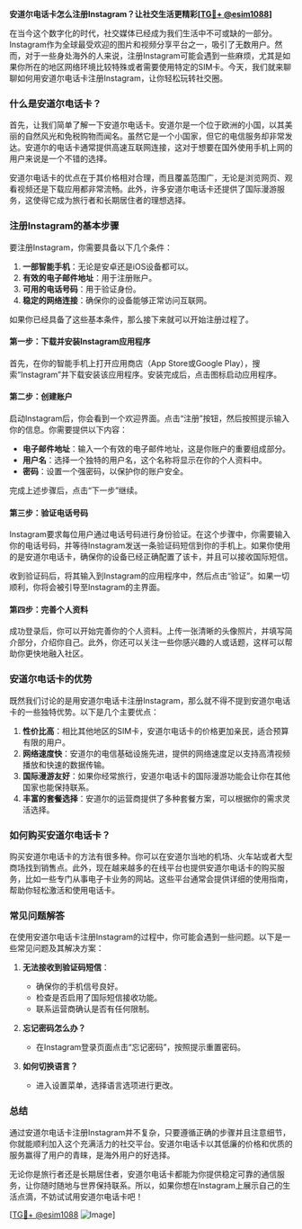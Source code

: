 **安道尔电话卡怎么注册Instagram？让社交生活更精彩[[TG💪+ @esim1088](https://t.me/s/esim1088)]**

在当今这个数字化的时代，社交媒体已经成为我们生活中不可或缺的一部分。Instagram作为全球最受欢迎的图片和视频分享平台之一，吸引了无数用户。然而，对于一些身处海外的人来说，注册Instagram可能会遇到一些麻烦，尤其是如果你所在的地区网络环境比较特殊或者需要使用特定的SIM卡。今天，我们就来聊聊如何用安道尔电话卡注册Instagram，让你轻松玩转社交圈。

### 什么是安道尔电话卡？

首先，让我们简单了解一下安道尔电话卡。安道尔是一个位于欧洲的小国，以其美丽的自然风光和免税购物而闻名。虽然它是一个小国家，但它的电信服务却非常发达。安道尔的电话卡通常提供高速互联网连接，这对于想要在国外使用手机上网的用户来说是一个不错的选择。

安道尔电话卡的优点在于其价格相对合理，而且覆盖范围广，无论是浏览网页、观看视频还是下载应用都非常流畅。此外，许多安道尔电话卡还提供了国际漫游服务，这使得它成为旅行者和长期居住者的理想选择。

### 注册Instagram的基本步骤

要注册Instagram，你需要具备以下几个条件：

1. **一部智能手机**：无论是安卓还是iOS设备都可以。
2. **有效的电子邮件地址**：用于注册账户。
3. **可用的电话号码**：用于验证身份。
4. **稳定的网络连接**：确保你的设备能够正常访问互联网。

如果你已经具备了这些基本条件，那么接下来就可以开始注册过程了。

#### 第一步：下载并安装Instagram应用程序

首先，在你的智能手机上打开应用商店（App Store或Google Play），搜索“Instagram”并下载安装该应用程序。安装完成后，点击图标启动应用程序。

#### 第二步：创建账户

启动Instagram后，你会看到一个欢迎界面。点击“注册”按钮，然后按照提示输入你的信息。你需要提供以下内容：

- **电子邮件地址**：输入一个有效的电子邮件地址，这是你账户的重要组成部分。
- **用户名**：选择一个独特的用户名，这个名称将显示在你的个人资料中。
- **密码**：设置一个强密码，以保护你的账户安全。

完成上述步骤后，点击“下一步”继续。

#### 第三步：验证电话号码

Instagram要求每位用户通过电话号码进行身份验证。在这个步骤中，你需要输入你的电话号码，并等待Instagram发送一条验证码短信到你的手机上。如果你使用的是安道尔电话卡，确保你的设备已经正确配置了该卡，并且可以接收国际短信。

收到验证码后，将其输入到Instagram的应用程序中，然后点击“验证”。如果一切顺利，你将会被引导至Instagram的主界面。

#### 第四步：完善个人资料

成功登录后，你可以开始完善你的个人资料。上传一张清晰的头像照片，并填写简介部分，介绍你自己。此外，你还可以关注一些你感兴趣的人或话题，这样可以帮助你更快地融入社区。

### 安道尔电话卡的优势

既然我们讨论的是用安道尔电话卡注册Instagram，那么就不得不提到安道尔电话卡的一些独特优势。以下是几个主要优点：

1. **性价比高**：相比其他地区的SIM卡，安道尔电话卡的价格更加亲民，适合预算有限的用户。
2. **网络速度快**：安道尔的电信基础设施先进，提供的网络速度足以支持高清视频播放和快速的数据传输。
3. **国际漫游友好**：如果你经常旅行，安道尔电话卡的国际漫游功能会让你在其他国家也能保持联系。
4. **丰富的套餐选择**：安道尔的运营商提供了多种套餐方案，可以根据你的需求灵活选择。

### 如何购买安道尔电话卡？

购买安道尔电话卡的方法有很多种。你可以在安道尔当地的机场、火车站或者大型商场找到销售点。此外，现在越来越多的在线平台也提供安道尔电话卡的购买服务，比如一些专门从事电子卡业务的网站。这些平台通常会提供详细的使用指南，帮助你轻松激活和使用电话卡。

### 常见问题解答

在使用安道尔电话卡注册Instagram的过程中，你可能会遇到一些问题。以下是一些常见问题及其解决方案：

1. **无法接收到验证码短信**：
   - 确保你的手机信号良好。
   - 检查是否启用了国际短信接收功能。
   - 联系运营商确认是否有任何限制。

2. **忘记密码怎么办？**
   - 在Instagram登录页面点击“忘记密码”，按照提示重置密码。

3. **如何切换语言？**
   - 进入设置菜单，选择语言选项进行更改。

### 总结

通过安道尔电话卡注册Instagram并不复杂，只要遵循正确的步骤并且注意细节，你就能顺利加入这个充满活力的社交平台。安道尔电话卡以其低廉的价格和优质的服务赢得了用户的青睐，是海外用户的好选择。

无论你是旅行者还是长期居住者，安道尔电话卡都能为你提供稳定可靠的通信服务，让你随时随地与世界保持联系。所以，如果你想在Instagram上展示自己的生活点滴，不妨试试用安道尔电话卡吧！

[[TG💪+ @esim1088](https://t.me/s/esim1088) ![Image](https://i.postimg.cc/4NQfJmqS/Snipaste-2025-05-13-00-14-12.png)]